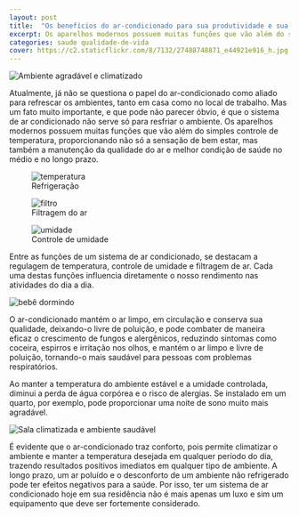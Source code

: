 ```yaml
---
layout: post
title:  "Os benefícios do ar-condicionado para sua produtividade e sua saúde"
excerpt: Os aparelhos modernos possuem muitas funções que vão além do simples controle de temperatura, proporcionando não só a sensação de bem estar, mas também a manutenção da qualidade do ar e melhor condição de saúde no médio e no longo prazo.
categories: saude qualidade-de-vida
cover: https://c2.staticflickr.com/8/7132/27488748871_e44921e916_h.jpg
---
```


<div class="grid _center pull"><img src="https://c2.staticflickr.com/8/7424/27561066555_7444c431c2_h.jpg" alt="Ambiente agradável e climatizado"></div>

Atualmente, já não se questiona o papel do ar-condicionado como aliado para refrescar os ambientes, tanto em casa como no local de trabalho. Mas um fato muito importante, e que pode não parecer óbvio, é que o sistema de ar condicionado não serve só para resfriar o ambiente. Os aparelhos modernos possuem muitas funções que vão além do simples controle de temperatura, proporcionando não só a sensação de bem estar, mas também a manutenção da qualidade do ar e melhor condição de saúde no médio e no longo prazo.

<div class="inner grid _around">
  <figure class="grid _column _center">
    <div class="cell _nospace"><img src="https://c2.staticflickr.com/8/7308/27561066185_25b26d59cb_o.png" alt="temperatura"></div>
    <figcaption class="cell _nospace">Refrigeração</figcaption>
  </figure>
  <figure class="grid _column _center">
    <div class="cell _nospace"><img src="https://c2.staticflickr.com/8/7368/26951340924_87a0479933_o.png" alt="filtro"></div>
    <figcaption class="cell _nospace">Filtragem do ar</figcaption>
  </figure>
  <figure class="grid _column _center">
    <div class="cell _nospace"><img src="https://c2.staticflickr.com/8/7295/27561066425_755b427bbf_o.png" alt="umidade"></div>
    <figcaption class="cell _nospace">Controle de umidade</figcaption>
  </figure>
</div>

Entre as funções de um sistema de ar condicionado, se destacam a regulagem de temperatura, controle de umidade e filtragem de ar. Cada uma destas funções influencia diretamente o nosso rendimento nas atividades do dia a dia.



<div class="inner grid _start">
  <div class="cell _shrink grid _center"><img src="https://c2.staticflickr.com/8/7291/27561066225_5f585da236_o.jpg" alt="bebê dormindo"></div>
  <div class="cell _nospace">
    <p>O ar-condicionado mantém o ar limpo, em circulação e conserva sua qualidade, deixando-o livre de poluição, e pode combater de maneira eficaz o crescimento de fungos e alergênicos, reduzindo sintomas como coceira, espirros e irritação nos olhos, e mantém o ar limpo e livre de poluição, tornando-o mais saudável para pessoas com problemas respiratórios.</p>
    <p>Ao manter a temperatura do ambiente estável e a umidade controlada, diminui a perda de água corpórea e o risco de alergias. Se instalado em um quarto, por exemplo, pode proporcionar uma noite de sono muito mais agradável.</p>
  </div>
</div>

<div class="grid _center pull"><img src="https://c2.staticflickr.com/8/7132/27488748871_e44921e916_h.jpg" alt="Sala climatizada e ambiente saudável"></div>

É evidente que o ar-condicionado traz conforto, pois permite climatizar o ambiente e manter a temperatura desejada em qualquer período do dia, trazendo resultados positivos imediatos em qualquer tipo de ambiente. A longo prazo, um ar poluído e o desconforto de um ambiente não refrigerado pode ter efeitos negativos para a saúde. Por isso, ter um sistema de ar condicionado hoje em sua residência não é mais apenas um luxo e sim um equipamento que deve ser fortemente considerado.